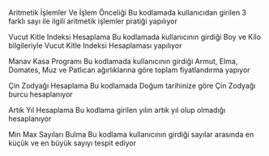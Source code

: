 Aritmetik İşlemler Ve İşlem Önceliği 
Bu kodlamada kullanıcıdan girilen 3 farklı sayı ile ilgili aritmetik işlemler pratiği yapılıyor

Vucut Kitle Indeksi Hesaplama 
Bu kodlamada kullanıcının girdiği Boy ve Kilo bilgileriyle Vucut Kitle Indeksi Hesaplaması yapılıyor

Manav Kasa Programı
Bu kodlamada kullanıcının girdiği Armut, Elma, Domates, Muz ve Patlıcan ağırlıklarına göre toplam fiyatlandırma yapıyor

Çin Zodyağı Hesaplama
Bu kodlamada Doğum tarihinize göre Çin Zodyağı burcu hesaplanıyor

Artık Yıl Hesaplama 
Bu kodlama girilen yılın artık yıl olup olmadığı hesaplanıyor

Min Max Sayıları Bulma
Bu kodlama kullanıcının girdiği sayılar arasında en küçük ve en büyük sayıyı tespit ediyor
